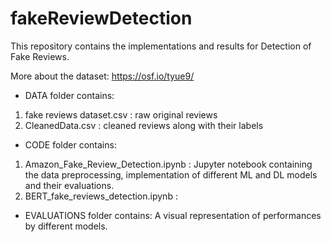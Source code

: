 # fakeReviewDetection

This repository contains the implementations and results for Detection of Fake Reviews. 

More about the dataset:
https://osf.io/tyue9/

- DATA folder contains:
1. fake reviews dataset.csv : raw original reviews
2. CleanedData.csv : cleaned reviews along with their labels


- CODE folder contains:
1. Amazon_Fake_Review_Detection.ipynb : Jupyter notebook containing the data preprocessing, implementation of different ML and DL models and their evaluations.
2. BERT_fake_reviews_detection.ipynb : 


- EVALUATIONS folder contains:
A visual representation of performances by different models.
